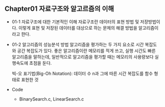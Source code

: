 ## Chapter01 자료구조와 알고르즘의 이해
  + 01-1 자료구조에 대한 기본적인 이해
    자료구조란 데이터의 표현 방법 및 저장방법이다. 이렇게 표현 및 저장된 데이터를 대상으로 하는 문제의 해결 방법을 알고리즘이라고 한다.
  + 01-2 알고리즘의 성능분석 방법
    알고리즘을 평가하는 두 가지 요소로 시간 복잡도와 공간 복잡도가 있다. 좋은 알고리즘이란 메모리를 적게 쓰고, 실행 시간도 빠른 알고리즘을 말하는데, 일반적으로 알고리즘을 평가할 때는 메모리의 사용량보다 실행속도에 초점을 둔다.

    빅-오 표기법(Big-Oh Notation): 데이터 수 n과 그에 따른 시간 복잡도를 함수 형태로 표현한 것


+ Code
  + BinarySearch.c, LinearSearch.c

